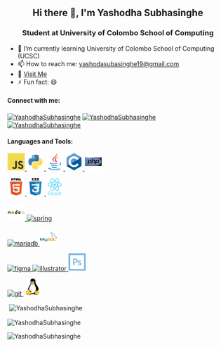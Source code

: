
<h2 align="center">Hi there 👋, I'm Yashodha Subhasinghe </h2>
<h3 align="center">Student at University of Colombo School of Computing</h3>

- 🌱 I’m currently learning University of Colombo School of Computing (UCSC)
- 📫 How to reach me: yashodasubasinghe19@gmail.com
- 🌱 <a href="https://yashodhasubhasinghe.github.io/">Visit Me</a>
- ⚡ Fun fact: 😄

<h4 align="left">Connect with me:</h4>
<p align="left">
<a href="https://www.facebook.com/yashodha.subhasinghe" target="blank"><img align="center" src="https://img.shields.io/badge/Facebook-1877F2?style=for-the-badge&logo=facebook&logoColor=white" alt="YashodhaSubhasinghe" height="40" width="120" /></a>
<a href="https://www.linkedin.com/in/yashodha-subhasinghe-a92b471a4/" target="blank"><img align="center" src="https://img.shields.io/badge/LinkedIn-0077B5?style=for-the-badge&logo=linkedin&logoColor=white" alt="YashodhaSubhasinghe" height="40" width="120" /></a>
<a href="https://www.behance.net/yashodhasubhasinghe/" target="blank"><img align="center" src="https://img.shields.io/badge/-Behance-blue?style=for-the-badge&logo=behance&logoColor=white" alt="YashodhaSubhasinghe" height="40" width="120" /></a>
</p>


<h4 align="left">Languages and Tools:</h4>
<p align="left"> 
<a href="https://developer.mozilla.org/en-US/docs/Web/JavaScript" target="_blank" rel="noreferrer"> <img src="https://raw.githubusercontent.com/devicons/devicon/master/icons/javascript/javascript-original.svg" alt="javascript" width="40" height="40"/>  </a> <a href="https://www.python.org" target="_blank" rel="noreferrer"> <img src="https://raw.githubusercontent.com/devicons/devicon/master/icons/python/python-original.svg" alt="python" width="40" height="40"/> </a> <a href="https://www.java.com" target="_blank" rel="noreferrer"> <img src="https://raw.githubusercontent.com/devicons/devicon/master/icons/java/java-original.svg" alt="java" width="40" height="40"/> </a> <a href="https://www.cprogramming.com/" target="_blank" rel="noreferrer"> <img src="https://raw.githubusercontent.com/devicons/devicon/master/icons/c/c-original.svg" alt="c" width="40" height="40"/> </a> <a href="https://www.php.net" target="_blank" rel="noreferrer"> <img src="https://raw.githubusercontent.com/devicons/devicon/master/icons/php/php-original.svg" alt="php" width="40" height="40"/> </a> 
 
<a href="https://www.w3.org/html/" target="_blank" rel="noreferrer"> <img src="https://raw.githubusercontent.com/devicons/devicon/master/icons/html5/html5-original-wordmark.svg" alt="html5" width="40" height="40"/> </a> <a href="https://www.w3schools.com/css/" target="_blank" rel="noreferrer"> <img src="https://raw.githubusercontent.com/devicons/devicon/master/icons/css3/css3-original-wordmark.svg" alt="css3" width="40" height="40"/> </a> <a href="https://reactjs.org/" target="_blank" rel="noreferrer"> <img src="https://raw.githubusercontent.com/devicons/devicon/master/icons/react/react-original-wordmark.svg" alt="react" width="40" height="40"/> </a>

<a href="https://nodejs.org" target="_blank" rel="noreferrer"> <img src="https://raw.githubusercontent.com/devicons/devicon/master/icons/nodejs/nodejs-original-wordmark.svg" alt="nodejs" width="40" height="40"/> </a> <a href="https://spring.io/" target="_blank" rel="noreferrer"> <img src="https://www.vectorlogo.zone/logos/springio/springio-icon.svg" alt="spring" width="40" height="40"/> </a>
  
<a href="https://mariadb.org/" target="_blank" rel="noreferrer"> <img src="https://www.vectorlogo.zone/logos/mariadb/mariadb-icon.svg" alt="mariadb" width="40" height="40"/> </a> <a href="https://www.mongodb.com/" target="_blank" rel="noreferrer"> <a href="https://www.mysql.com/" target="_blank" rel="noreferrer"> <img src="https://raw.githubusercontent.com/devicons/devicon/master/icons/mysql/mysql-original-wordmark.svg" alt="mysql" width="40" height="40"/> </a>

<a href="https://www.figma.com/" target="_blank" rel="noreferrer"> <img src="https://www.vectorlogo.zone/logos/figma/figma-icon.svg" alt="figma" width="40" height="40"/> </a> <a href="https://www.adobe.com/in/products/illustrator.html" target="_blank" rel="noreferrer"> <img src="https://www.vectorlogo.zone/logos/adobe_illustrator/adobe_illustrator-icon.svg" alt="illustrator" width="40" height="40"/> </a> <a href="https://www.photoshop.com/en" target="_blank" rel="noreferrer"> <img src="https://raw.githubusercontent.com/devicons/devicon/master/icons/photoshop/photoshop-line.svg" alt="photoshop" width="40" height="40"/> </a>

<a href="https://git-scm.com/" target="_blank" rel="noreferrer"> <img src="https://www.vectorlogo.zone/logos/git-scm/git-scm-icon.svg" alt="git" width="40" height="40"/> </a> <a href="https://www.linux.org/" target="_blank" rel="noreferrer"> <img src="https://raw.githubusercontent.com/devicons/devicon/master/icons/linux/linux-original.svg" alt="linux" width="40" height="40"/> </a> </p>
 
<p>&nbsp;<img align="center" src="https://github-readme-stats.vercel.app/api?username=YashodhaSubhasinghe&show_icons=true&locale=en" alt="YashodhaSubhasinghe" /></p>

<p><img align="center" src="https://github-readme-streak-stats.herokuapp.com/?user=YashodhaSubhasinghe&" alt="YashodhaSubhasinghe" /></p>

<p><img align="left" src="https://github-readme-stats.vercel.app/api/top-langs?username=YashodhaSubhasinghe&show_icons=true&locale=en&layout=compact" alt="YashodhaSubhasinghe" /></p>


